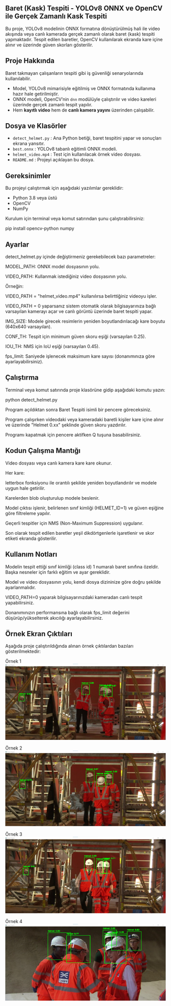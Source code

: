  

## Baret (Kask) Tespiti - YOLOv8 ONNX ve OpenCV ile Gerçek Zamanlı Kask Tespiti 
 
Bu proje, YOLOv8 modelinin ONNX formatına dönüştürülmüş hali ile video akışında veya canlı kamerada gerçek zamanlı olarak baret (kask) tespiti yapmaktadır. Tespit edilen baretler, OpenCV kullanılarak ekranda kare içine alınır ve üzerinde güven skorları gösterilir. 
 
 
## Proje Hakkında 
 
  Baret takmayan çalışanların tespiti gibi iş güvenliği senaryolarında kullanılabilir. 
- Model, YOLOv8 mimarisiyle eğitilmiş ve ONNX formatında kullanıma hazır hale getirilmiştir. 
- ONNX modeli, OpenCV’nin `dnn` modülüyle çalıştırılır ve video kareleri üzerinde gerçek zamanlı tespit yapılır. 
- Hem **kayıtlı video** hem de **canlı kamera yayını** üzerinden çalışabilir. 
 
 
 
## Dosya ve Klasörler 
 
- `detect_helmet.py` : Ana Python betiği, baret tespitini yapar ve sonuçları ekrana yansıtır. 
- `best.onnx` : YOLOv8 tabanlı eğitimli ONNX modeli. 
- `helmet_video.mp4` : Test için kullanılacak örnek video dosyası. 
- `README.md` : Projeyi açıklayan bu dosya. 
 
 
## Gereksinimler 
 
Bu projeyi çalıştırmak için aşağıdaki yazılımlar gereklidir: 
 
- Python 3.8 veya üstü 
- OpenCV 
- NumPy 
 
Kurulum için terminal veya komut satırından şunu çalıştırabilirsiniz: 
 
pip install opencv-python numpy 
  

 

 ## Ayarlar 

detect_helmet.py içinde değiştirmeniz gerekebilecek bazı parametreler: 

MODEL_PATH: ONNX model dosyasının yolu. 

VIDEO_PATH: Kullanmak istediğiniz video dosyasının yolu. 

Örneğin: 

VIDEO_PATH = "helmet_video.mp4" kullanılırsa belirttiğiniz videoyu işler. 

VIDEO_PATH = 0 yaparsanız sistem otomatik olarak bilgisayarınıza bağlı varsayılan kamerayı açar ve canlı görüntü üzerinde baret tespiti yapar. 

IMG_SIZE: Modele girecek resimlerin yeniden boyutlandırılacağı kare boyutu (640x640 varsayılan). 

CONF_TH: Tespit için minimum güven skoru eşiği (varsayılan 0.25). 

IOU_TH: NMS için IoU eşiği (varsayılan 0.45). 

fps_limit: Saniyede işlenecek maksimum kare sayısı (donanımınıza göre ayarlayabilirsiniz). 

 

## Çalıştırma 

Terminal veya komut satırında proje klasörüne gidip aşağıdaki komutu yazın: 

python detect_helmet.py 
  

Program açıldıktan sonra Baret Tespiti isimli bir pencere göreceksiniz. 

Program çalışırken videodaki veya kameradaki baretli kişiler kare içine alınır ve üzerinde "Helmet 0.xx" şeklinde güven skoru yazdırılır. 

Programı kapatmak için pencere aktifken Q tuşuna basabilirsiniz. 

 

## Kodun Çalışma Mantığı 

Video dosyası veya canlı kamera kare kare okunur. 

️Her kare: 

letterbox fonksiyonu ile orantılı şekilde yeniden boyutlandırılır ve modele uygun hale getirilir. 

Karelerden blob oluşturulup modele beslenir. 

Model çıktısı işlenir, belirlenen sınıf kimliği (HELMET_ID=1) ve güven eşiğine göre filtreleme yapılır. 

Geçerli tespitler için NMS (Non-Maximum Suppression) uygulanır. 

 

Son olarak tespit edilen baretler yeşil dikdörtgenlerle işaretlenir ve skor etiketi ekranda gösterilir. 

 

## Kullanım Notları 

Modelin tespit ettiği sınıf kimliği (class id) 1 numaralı baret sınıfına özeldir. Başka nesneler için farklı eğitim ve ayar gereklidir. 

Model ve video dosyasının yolu, kendi dosya dizininize göre doğru şekilde ayarlanmalıdır. 

 VIDEO_PATH=0 yaparak bilgisayarınızdaki kameradan canlı tespit yapabilirsiniz. 

 Donanımınızın performansına bağlı olarak fps_limit değerini düşürüp/yükselterek akıcılığı ayarlayabilirsiniz. 

 

## Örnek Ekran Çıktıları 

Aşağıda proje çalıştırıldığında alınan örnek çıktılardan bazıları gösterilmektedir: 

Örnek 1 
![helmet1](helmet1.jpg)
 

Örnek 2 
![helmet2](helmet2.jpg)
 

Örnek 3 
![helmet3](helmet3.jpg)
 

Örnek 4 
![helmet4](helmet4.jpg)
 

 
